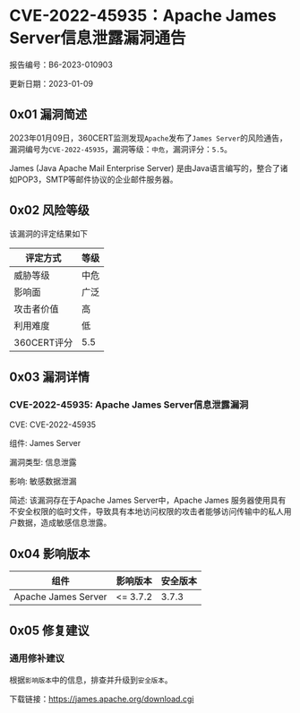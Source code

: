 # CVE-2022-45935：Apache James Server信息泄露漏洞通告

报告编号：B6-2023-010903

更新日期：2023-01-09

## 0x01  漏洞简述

2023年01月09日，360CERT监测发现`Apache`发布了`James Server`的风险通告，漏洞编号为`CVE-2022-45935`，漏洞等级：`中危`，漏洞评分：`5.5`。

James (Java Apache Mail Enterprise Server) 是由Java语言编写的，整合了诸如POP3，SMTP等邮件协议的企业邮件服务器。

## 0x02  风险等级

该漏洞的评定结果如下

| 评定方式    | 等级 |
| ----------- | ---- |
| 威胁等级    | 中危 |
| 影响面      | 广泛 |
| 攻击者价值  | 高   |
| 利用难度    | 低   |
| 360CERT评分 | 5.5  |

## 0x03  漏洞详情

### CVE-2022-45935: Apache James Server信息泄露漏洞

CVE: CVE-2022-45935

组件: James Server

漏洞类型: 信息泄露

影响: 敏感数据泄漏

简述: 该漏洞存在于Apache James Server中，Apache James 服务器使用具有不安全权限的临时文件，导致具有本地访问权限的攻击者能够访问传输中的私人用户数据，造成敏感信息泄露。

## 0x04  影响版本

| 组件                | 影响版本 | 安全版本 |
| ------------------- | -------- | -------- |
| Apache James Server | <= 3.7.2 | 3.7.3    |

## 0x05  修复建议

### 通用修补建议

根据`影响版本`中的信息，排查并升级到`安全版本`。

下载链接：https://james.apache.org/download.cgi